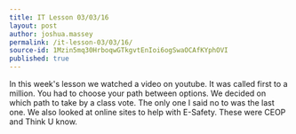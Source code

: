 ```yaml
---
title: IT Lesson 03/03/16
layout: post
author: joshua.massey
permalink: /it-lesson-03/03/16/
source-id: 1Mzin5mq30HrboqwGTkgvtEnIoi6ogSwaOCAfKYphOVI
published: true
---
```

In this week's lesson we watched a video on youtube. It was called first to a million. You had to choose your path between options. We decided on which path to take by a class vote. The only one I said no to was the last one. We also looked at online sites to help with E-Safety. These were CEOP and Think U know.

